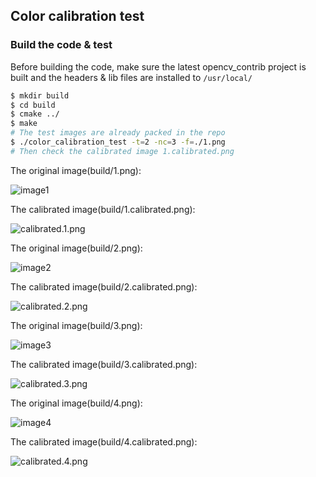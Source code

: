 ## Color calibration test

### Build the code & test

Before building the code, make sure the latest opencv_contrib project is built and the headers & lib files are installed to `/usr/local/`

```bash
$ mkdir build
$ cd build
$ cmake ../
$ make
# The test images are already packed in the repo
$ ./color_calibration_test -t=2 -nc=3 -f=./1.png
# Then check the calibrated image 1.calibrated.png
```

The original image(build/1.png):

![image1](./build/1.png)

The calibrated image(build/1.calibrated.png):

![calibrated.1.png](./build/1.calibrated.png)

The original image(build/2.png):

![image2](./build/2.png)

The calibrated image(build/2.calibrated.png):

![calibrated.2.png](./build/2.calibrated.png)



The original image(build/3.png):

![image3](./build/3.png)

The calibrated image(build/3.calibrated.png):

![calibrated.3.png](./build/3.calibrated.png)



The original image(build/4.png):

![image4](./build/4.png)

The calibrated image(build/4.calibrated.png):

![calibrated.4.png](./build/4.calibrated.png)
